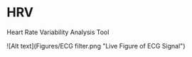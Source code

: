 # HRV
Heart Rate Variability Analysis Tool

![Alt text](Figures/ECG filter.png "Live Figure of ECG Signal")
